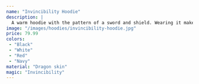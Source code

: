 ```yaml
---
name: "Invincibility Hoodie"
description: |
  A warm hoodie with the pattern of a sword and shield. Wearing it makes you invincible from any damage or element, both magical and non-magical. However, be warned that the hoodie deteriorates over time. Made from diamonds and dragon skin.
image: "/images/hoodies/invincibility-hoodie.jpg"
price: 79.99
colors:
 - "Black"
 - "White"
 - "Red"
 - "Navy"
material: "Dragon skin"
magic: "Invincibility"
---
```

